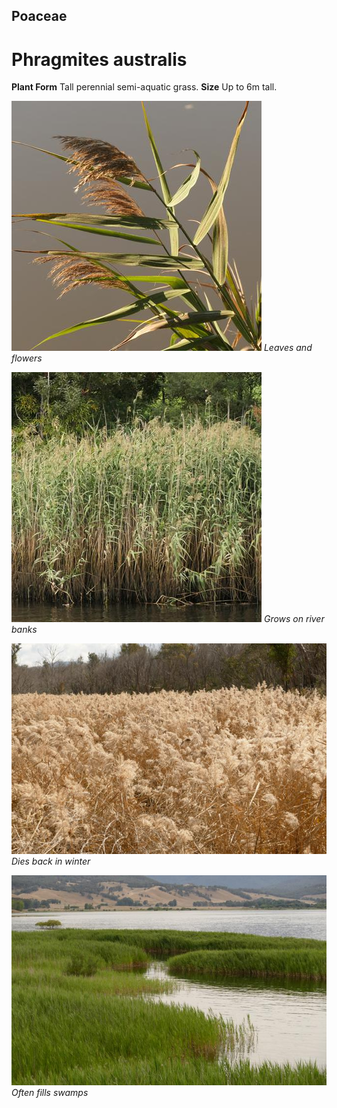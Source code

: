 ## Poaceae
# Phragmites australis
 **Plant Form** Tall perennial semi-aquatic grass. **Size** Up to 6m tall.


![Leaves and flowers](81241_P1033902.jpg)
 *Leaves and flowers* 

![Grows on river banks](79853_P1077994.jpg)
 *Grows on river banks* 

![Dies back in winter](14636_P6990615.jpg)
 *Dies back in winter* 

![Often fills swamps](11408_P6950376.jpg)
 *Often fills swamps* 

